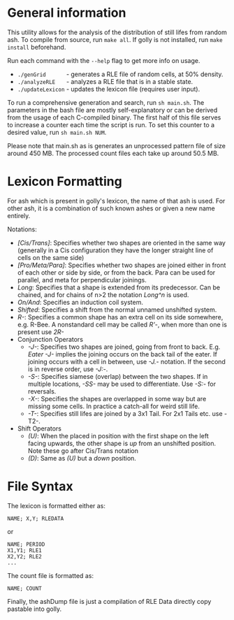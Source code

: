 <h1>General information</h1>

This utility allows for the analysis of the distribution of still lifes from random ash. To compile from source, run `make all`. If golly is not installed, run `make install` beforehand.

Run each command with the `--help` flag to get more info on usage.
- `./genGrid      `	- generates a RLE file of random cells, at 50% density.
- `./analyzeRLE   `	- analyzes a RLE file that is in a stable state.
- `./updateLexicon`	- updates the lexicon file (requires user input).

To run a comprehensive generation and search, run `sh main.sh`. The parameters in the bash file are mostly self-explanatory or can be derived from the usage of each C-compiled binary. The first half of this file serves to increase a counter each time the script is run. To set this counter to a desired value, run `sh main.sh NUM`.

Please note that main.sh as is generates an unprocessed pattern file of size around 450 MB. The processed count files each take up around 50.5 MB.

<h1>Lexicon Formatting</h1>
For ash which is present in golly's lexicon, the name of that ash is used.
For other ash, it is a combination of such known ashes or given a new name
entirely.

Notations:
* *\[Cis/Trans\]*: Specifies whether two shapes are oriented in the same way (generally in a Cis configuration they have the longer straight line of cells on the same side)
* *\[Pro/Meta/Para\]*: Specifies whether two shapes are joined either in front of each other or side by side, or from the back. Para can be used for parallel, and meta for perpendicular joinings.
* *Long*: Specifies that a shape is extended from its predecessor. Can be chained, and for chains of n>2 the notation *Long^n* is used.
* *On/And*: Specifies an induction coil system.
* *Shifted*: Specifies a shift from the normal unnamed unshifted system.
* *R-*: Specifies a common shape has an extra cell on its side somewhere, e.g. R-Bee. A nonstandard cell may be called *R'-*, when more than one is present use *2R-*
* Conjunction Operators
  * *-J-*: Specifies two shapes are joined, going from front to back. E.g. *Eater -J-* implies the joining occurs on the back tail of the eater. If joining occurs with a cell in between, use *-J.-* notation. If the second is in reverse order, use *-J:*-.
  * *-S-*: Specifies siamese (overlap) between the two shapes. If in multiple locations, *-SS-* may be used to differentiate. Use *-S:*- for reversals.
  * *-X-*: Specifies the shapes are overlapped in some way but are missing some cells. In practice a catch-all for weird still life.
  * *-T-*: Specifies still lifes are joined by a 3x1 Tail. For 2x1 Tails etc. use -T2-.
* Shift Operators
  * *(U)*: When the placed in position with the first shape on the left facing upwards, the other shape is *up* from an unshifted position. Note these go after Cis/Trans notation
  * *(D)*: Same as *(U)* but a *down* position.

<h1>File Syntax</h1>
The lexicon is formatted either as:

```
NAME; X,Y; RLEDATA
```

or

```
NAME; PERIOD
X1,Y1; RLE1
X2,Y2; RLE2
...
```

The count file is formatted as:

```
NAME; COUNT
```

Finally, the ashDump file is just a compilation of RLE Data directly copy pastable into golly.
